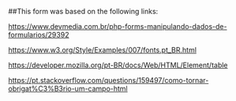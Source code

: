 ##This form was based on the following links:

https://www.devmedia.com.br/php-forms-manipulando-dados-de-formularios/29392

https://www.w3.org/Style/Examples/007/fonts.pt_BR.html

https://developer.mozilla.org/pt-BR/docs/Web/HTML/Element/table

https://pt.stackoverflow.com/questions/159497/como-tornar-obrigat%C3%B3rio-um-campo-html